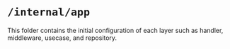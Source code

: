 # `/internal/app`

This folder contains the initial configuration of each layer such as handler, middleware, usecase, and repository.